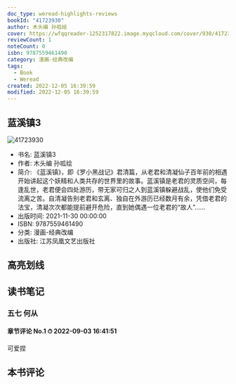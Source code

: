 ```yaml
---
doc_type: weread-highlights-reviews
bookId: "41723930"
author: 木头编 孙呱绘
cover: https://wfqqreader-1252317822.image.myqcloud.com/cover/930/41723930/t7_41723930.jpg
reviewCount: 1
noteCount: 0
isbn: 9787559461490
category: 漫画-经典改编
tags:
  - Book
  - Weread
created: 2022-12-05 16:39:59
modified: 2022-12-05 16:39:59
---
```


## 蓝溪镇3

![41723930](https://wfqqreader-1252317822.image.myqcloud.com/cover/930/41723930/t7_41723930.jpg)
- 书名: 蓝溪镇3
- 作者: 木头编 孙呱绘
- 简介: 《蓝溪镇》，即《罗小黑战记》君清篇，从老君和清凝仙子百年前的相遇开始讲起这个妖精和人类共存的世界里的故事。蓝溪镇是老君的灵质空间，每逢乱世，老君便会四处游历，带无家可归之人到蓝溪镇躲避战乱，使他们免受流离之苦。自清凝告别老君和玄离、独自在外游历已经数月有余，凭借老君的法宝，清凝次次都能提前避开危险，直到她偶遇一位老君的“故人”……
- 出版时间: 2021-11-30 00:00:00
- ISBN: 9787559461490
- 分类: 漫画-经典改编
- 出版社: 江苏凤凰文艺出版社

## 高亮划线


## 读书笔记


### 五七 何从
 

#### 章节评论 No.1 ⏱ 2022-09-03 16:41:51

可爱捏



## 本书评论

